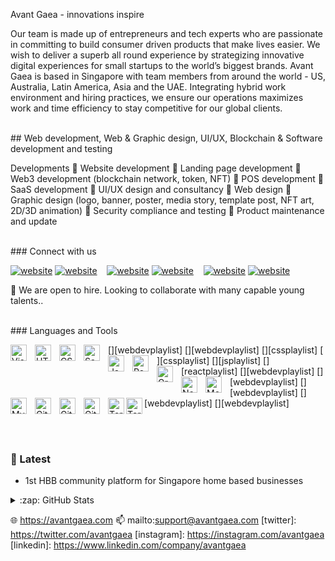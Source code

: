 Avant Gaea - innovations inspire

Our team is made up of entrepreneurs and tech experts who are passionate in committing to build consumer driven products that make lives easier. We wish to deliver a superb all round experience by strategizing innovative digital experiences for small startups to the world’s biggest brands.
Avant Gaea is based in Singapore with team members from around the world - US, Australia, Latin America, Asia and the UAE. Integrating hybrid work environment and hiring practices, we ensure our operations maximizes work and time efficiency to stay competitive for our global clients.

<br>
## Web development, Web & Graphic design, UI/UX, Blockchain & Software development and testing 

Developments
🌱 Website development
🌱 Landing page development
🌱 Web3 development (blockchain network, token, NFT)
🌱 POS development
🌱 SaaS development
🌱 UI/UX design and consultancy
🌱 Web design
🌱 Graphic design (logo, banner, poster, media story, template post, NFT art, 2D/3D animation)
🌱 Security compliance and testing
🌱 Product maintenance and update 

<br>
### Connect with us

[![website](./img/twitter-light.svg)](https://twitter.com/avantgaea#gh-light-mode-only)
[![website](./img/twitter-dark.svg)](https://twitter.com/avantgaea#gh-dark-mode-only)
&nbsp;&nbsp;
[![website](./img/linkedin-light.svg)](https://linkedin.com/company/avantgaea#gh-light-mode-only)
[![website](./img/linkedin-dark.svg)](https://linkedin.com/company/avantgaea#gh-dark-mode-only)
&nbsp;&nbsp;
[![website](./img/instagram-light.svg)](https://instagram.com/avantgaea#gh-light-mode-only)
[![website](./img/instagram-dark.svg)](https://instagram.com/avantgaea#gh-dark-mode-only)

💞️ We are open to hire. Looking to collaborate with many capable young talents..

<br>
### Languages and Tools

[<img align="left" alt="Visual Studio Code" width="26px" src="https://cdn.jsdelivr.net/gh/devicons/devicon/icons/vscode/vscode-original.svg" style="padding-right:10px;" />][webdevplaylist]
[<img align="left" alt="HTML5" width="26px" src="https://cdn.jsdelivr.net/gh/devicons/devicon/icons/html5/html5-original.svg" style="padding-right:10px;" />][webdevplaylist]
[<img align="left" alt="CSS3" width="26px" src="https://cdn.jsdelivr.net/gh/devicons/devicon/icons/css3/css3-original.svg" style="padding-right:10px;" />][cssplaylist]
[<img align="left" alt="Sass" width="26px" src="https://cdn.jsdelivr.net/gh/devicons/devicon/icons/sass/sass-original.svg" style="padding-right:10px;" />][cssplaylist]
[<img align="left" alt="JavaScript" width="26px" src="https://cdn.jsdelivr.net/gh/devicons/devicon/icons/javascript/javascript-original.svg" style="padding-right:10px;" />][jsplaylist]
[<img align="left" alt="React" width="26px" src="https://cdn.jsdelivr.net/gh/devicons/devicon/icons/react/react-original.svg" style="padding-right:10px;" />][reactplaylist]
[<img align="left" alt="GraphQL" width="26px" src="https://cdn.jsdelivr.net/gh/devicons/devicon/icons/graphql/graphql-plain.svg" style="padding-right:10px;" />][webdevplaylist]
[<img align="left" alt="Node.js" width="26px" src="https://cdn.jsdelivr.net/gh/devicons/devicon/icons/nodejs/nodejs-original.svg" style="padding-right:10px;" />][webdevplaylist]
[<img align="left" alt="MongoDB" width="26px" src="https://cdn.jsdelivr.net/gh/devicons/devicon/icons/mongodb/mongodb-original.svg" style="padding-right:10px;" />][webdevplaylist]
[<img align="left" alt="MySQL" width="26px" src="https://cdn.jsdelivr.net/gh/devicons/devicon/icons/mysql/mysql-original.svg" style="padding-right:10px;" />][webdevplaylist]
[<img align="left" alt="Git" width="26px" src="https://cdn.jsdelivr.net/gh/devicons/devicon/icons/git/git-original.svg" style="padding-right:10px;" />][webdevplaylist]
[<img align="left" alt="GitHub" width="26px" src="https://user-images.githubusercontent.com/3369400/139447912-e0f43f33-6d9f-45f8-be46-2df5bbc91289.png" style="padding-right:10px;" />](https://www.youtube.com/playlist?list=PLkwxH9e_vrAJ0WbEsFA9W3I1W-g_BTsbt#gh-dark-mode-only)
[<img align="left" alt="GitHub" width="26px" src="https://user-images.githubusercontent.com/3369400/139448065-39a229ba-4b06-434b-bc67-616e2ed80c8f.png" style="padding-right:10px;" />](https://www.youtube.com/playlist?list=PLkwxH9e_vrAJ0WbEsFA9W3I1W-g_BTsbt#gh-light-mode-only)
[<img align="left" alt="Terminal" width="26px" src="./img/terminal-light.svg" />](https://www.youtube.com/playlist?list=PLkwxH9e_vrAJ0WbEsFA9W3I1W-g_BTsbt#gh-light-mode-only)
[<img align="left" alt="Terminal" width="26px" src="./img/terminal-dark.svg" />](https://www.youtube.com/playlist?list=PLkwxH9e_vrAJ0WbEsFA9W3I1W-g_BTsbt#gh-dark-mode-only)

<br />
<br />

### 📕 Latest

- 1st HBB community platform for Singapore home based businesses

</details>

<details>
  <summary>:zap: GitHub Stats</summary>

  <img align="left" alt="avantgaealab's GitHub Stats" src="https://github-readme-stats.vercel.app/api?username=avantgaealab&show_icons=true&hide_border=false&title_color=ff652f&icon_color=FFE400&bg_color=09131B&text_color=ffffff&border_color=0c1a25" />

</details>

🌐 https://avantgaea.com
📫 mailto:support@avantgaea.com
[twitter]: https://twitter.com/avantgaea
[instagram]: https://instagram.com/avantgaea
[linkedin]: https://www.linkedin.com/company/avantgaea
